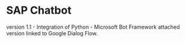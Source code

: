 # SAP Chatbot
version 1.1   -   Integration of Python - Microsoft Bot Framework
                  attached version linked to Google Dialog Flow.
